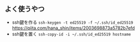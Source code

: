 ## よく使うやつ

- ssh鍵を作る
`ssh-keygen -t ed25519 -f ~/.ssh/id_ed25519`  
https://qiita.com/hana_shin/items/2003698873a5782b7efd
- ssh鍵を置く  `ssh-copy-id -i ~/.ssh/id_ed25519 hostname` 
